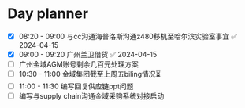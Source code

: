 

# Day planner

- [x] 08:20 - 09:00 与cc沟通海普洛斯沟通z480移机至哈尔滨实验室事宜 ✅ 2024-04-15
- [x] 09:00 - 09:20 广州兰卫借货 ✅ 2024-04-15
- [ ] 广州金域AGM账号剩余几百元处理方案
- [ ] 10:30 - 11:00 金域集团截至上周五biling情况⏳ 
- [ ] 11:00 - 11:30 编写回复供应链ppt问题
- [ ] 编写与supply chain沟通金域采购系统对接启动